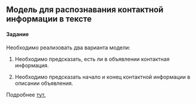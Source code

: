 ## Модель для распознавания контактной информации в тексте
#### Задание

Необходимо реализовать два варианта модели:
1. Необходимо предсказать, есть ли в объявлении контактная информация.

2. Необходимо предсказать начало и конец контактной информации в описании объявления.

Подробнее [тут.](https://github.com/rrkid/PCI/wiki/Техническое-задание)
